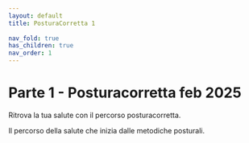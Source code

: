 ```yaml
---
layout: default
title: PosturaCorretta 1
 
nav_fold: true
has_children: true
nav_order: 1
---
```


# Parte 1 - Posturacorretta feb 2025 

Ritrova la tua salute con il percorso posturacorretta. 

Il percorso della salute che inizia dalle metodiche posturali.

   






